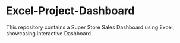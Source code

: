 # Excel-Project-Dashboard
This repository contains a Super Store Sales Dashboard using Excel, showcasing interactive Dashboard
